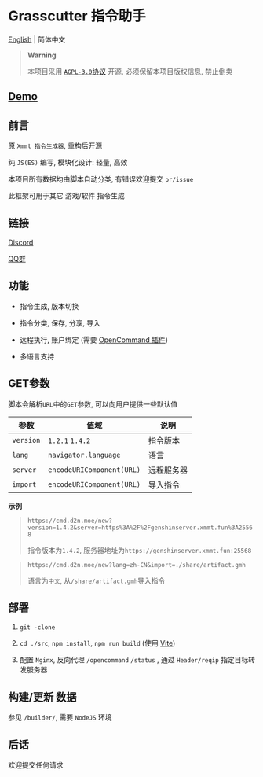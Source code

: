 # Grasscutter 指令助手

[English](https://github.com/Dituon/grasscutter-command-helper/blob/main/README.md) | 简体中文

> **Warning**
>
> 本项目采用 [`AGPL-3.0`协议](https://github.com/Dituon/grasscutter-command-helper/blob/main/LICENSE) 开源, 必须保留本项目版权信息, 禁止倒卖

## [Demo](https://cmd.d2n.moe/new)

## 前言

原 `Xmmt 指令生成器`, 重构后开源

纯 `JS(ES)` 编写, 模块化设计: 轻量, 高效

本项目所有数据均由脚本自动分类, 有错误欢迎提交 `pr/issue`

此框架可用于其它 游戏/软件 指令生成

## 链接

[Discord](https://discord.gg/uDSQfQTrd8)

[QQ群](https://jq.qq.com/?_wv=1027&k=wPwRuhuJ)

## 功能

- 指令生成, 版本切换

- 指令分类, 保存, 分享, 导入

- 远程执行, 账户绑定 (需要 [OpenCommand 插件](https://github.com/jie65535/gc-opencommand-plugin))

- 多语言支持

## GET参数

脚本会解析`URL`中的`GET`参数, 可以向用户提供一些默认值

| 参数      | 值域                      | 说明       |
| --------- | ------------------------- | ---------- |
| `version` | `1.2.1` `1.4.2`           | 指令版本   |
| `lang`    | `navigator.language`      | 语言       |
| `server`  | `encodeURIComponent(URL)` | 远程服务器 |
| `import`  | `encodeURIComponent(URL)` | 导入指令   |

**示例**

> `https://cmd.d2n.moe/new?version=1.4.2&server=https%3A%2F%2Fgenshinserver.xmmt.fun%3A25568`
> 
> 指令版本为`1.4.2`, 服务器地址为`https://genshinserver.xmmt.fun:25568`

> `https://cmd.d2n.moe/new?lang=zh-CN&import=./share/artifact.gmh`
>
> 语言为`中文`, 从`/share/artifact.gmh`导入指令

## 部署

1. `git -clone`

2. `cd ./src`, `npm install`, `npm run build` (使用 [Vite](https://github.com/vitejs/vite))

3. 配置 `Nginx`, 反向代理 `/opencommand` `/status` , 通过 `Header/reqip` 指定目标转发服务器

## 构建/更新 数据

参见 `/builder/`, 需要 `NodeJS` 环境

## 后话

欢迎提交任何请求
